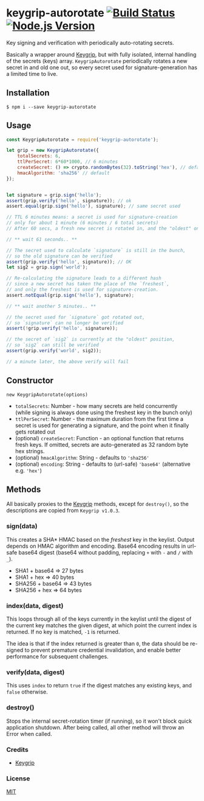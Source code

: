 # keygrip-autorotate [![Build Status](https://travis-ci.org/justlep/keygrip-autorotate.svg?branch=master)](https://travis-ci.org/justlep/keygrip-autorotate) [![Node.js Version][node-version-image]][node-version-url]
Key signing and verification with periodically auto-rotating secrets.

Basically a wrapper around [Keygrip](https://github.com/crypto-utils/keygrip), 
but with fully isolated, internal handling of the secrets (keys) array. 
`KeygripAutorotate` periodically rotates a new secret in and old one out, 
so every secret used for signature-generation has a limited time to live. 

## Installation
```shell
$ npm i --save keygrip-autorotate
```

## Usage
```javascript
const KeygripAutorotate = require('keygrip-autorotate');

let grip = new KeygripAutorotate({
    totalSecrets: 6, 
    ttlPerSecret: 6*60*1000, // 6 minutes 
    createSecret: () => crypto.randomBytes(32).toString('hex'), // default
    hmacAlgorithm: 'sha256' // default
});


let signature = grip.sign('hello');
assert(grip.verify('hello', signature)); // ok
assert.equal(grip.sign('hello'), signature); // same secret used

// TTL 6 minutes means: a secret is used for signature-creation 
// only for about 1 minute (6 minutes / 6 total secrets)
// After 60 secs, a fresh new secret is rotated in, and the "oldest" one rotated out

// ** wait 61 seconds.. **

// The secret used to calculate `signature` is still in the bunch,
// so the old signature can be verified
assert(grip.verify('hello', signature)); // OK
let sig2 = grip.sign('world');

// Re-calculating the signature leads to a different hash
// since a new secret has taken the place of the `freshest`,
// and only the freshest is used for signature-creation. 
assert.notEqual(grip.sign('hello'), signature);

// ** wait another 5 minutes.. **

// the secret used for `signature` got rotated out, 
// so `signature` can no longer be verified
assert(!grip.verify('hello', signature));

// the secret of `sig2` is currently at the "oldest" position,
// so `sig2` can still be verified 
assert(grip.verify('world', sig2));

// a minute later, the above verify will fail

```

## Constructor
`new KeygripAutorotate(options)`

* `totalSecrets`: Number - how many secrets are held concurrently  
  (while signing is always done using the freshest key in the bunch only)
* `ttlPerSecret`: Number - the maximum duration from the first time a secret is used 
  for generating a signature, and the point when it finally gets rotated out
* (optional) `createSecret`: Function - an optional function that returns fresh keys.
  If omitted, secrets are auto-generated as 32 random byte hex strings.
* (optional) `hmacAlgorithm`: String - defaults to `'sha256'`
* (optional) `encoding`: String - defaults to (url-safe) `'base64'` (alternative e.g. `'hex'`)  
 

## Methods
All basically proxies to the [Keygrip](https://github.com/crypto-utils/keygrip) methods, 
except for `destroy()`, so the descriptions are copied from `Keygrip v1.0.3`. 

### sign(data)

This creates a SHA* HMAC based on the _freshest_ key in the keylist. Output depends on
HMAC algorithm and encoding. Base64 encoding results in url-safe base64 
digest (base64 without padding, replacing `+` with `-` and `/` with `_`).

* SHA1 + base64 => 27 bytes
* SHA1 + hex => 40 bytes
* SHA256 + base64 => 43 bytes
* SHA256 + hex => 64 bytes

### index(data, digest)

This loops through all of the keys currently in the keylist until the digest of the current key matches the given digest, at which point the current index is returned. If no key is matched, `-1` is returned.

The idea is that if the index returned is greater than `0`, the data should be re-signed to prevent premature credential invalidation, and enable better performance for subsequent challenges.

### verify(data, digest)

This uses `index` to return `true` if the digest matches any existing keys, and `false` otherwise.
 
### destroy()

Stops the internal secret-rotation timer (if running), so it won't block quick application shutdown.
After being called, all other method will throw an Error when called.

### Credits

* [Keygrip](https://github.com/crypto-utils/keygrip/blob/master/README.md)

### License
[MIT](LICENSE)


[node-version-image]: https://img.shields.io/node/v/keygrip-autorotate.svg
[node-version-url]: https://nodejs.org/en/download/

